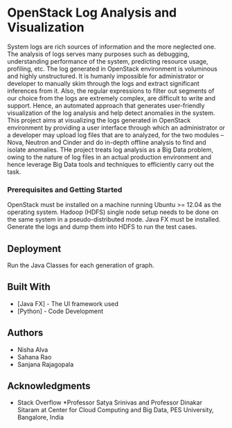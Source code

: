 # OpenStack Log Analysis and Visualization

System logs are rich sources of information and the more neglected one. The analysis of logs serves many purposes such as debugging, understanding performance of the system, predicting resource usage, profiling, etc. The log generated in OpenStack environment is voluminous and highly unstructured. It is humanly impossible for administrator or developer to manually skim through the logs and extract significant inferences from it. Also, the regular expressions to filter out segments of our choice from the logs are extremely complex, are difficult to write and support. Hence, an automated approach that generates user-friendly visualization of the log analysis and help detect anomalies in the system. This project aims at visualizing the logs generated in OpenStack environment by providing a user interface through which an administrator or a developer may upload log files that are to analyzed, for the two modules – Nova, Neutron and Cinder and do in-depth offline analysis to find and isolate anomalies. THe project treats log analysis as a Big Data problem, owing to the nature of log files in an actual production environment and hence leverage Big Data tools and techniques to efficiently carry out the task.

### Prerequisites and Getting Started

OpenStack must be installed on a machine running Ubuntu >= 12.04 as the operating system. 
Hadoop (HDFS) single node setup needs to be done on the same system in a pseudo-distributed mode.
Java FX must be installed.
Generate the logs and dump them into HDFS to run the test cases.

## Deployment
Run the Java Classes for each generation of graph.

## Built With

* [Java FX] - The UI framework used
* [Python] - Code Development

## Authors

* Nisha Alva
* Sahana Rao
* Sanjana Rajagopala

## Acknowledgments

* Stack Overflow
*Professor Satya Srinivas and Professor Dinakar Sitaram at Center for Cloud Computing and Big Data, PES University, Bangalore, India
